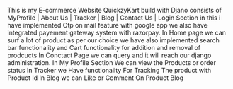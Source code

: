 This is my E-commerce Website QuickzyKart build with Djano consists of MyProfile | About Us | Tracker | Blog | Contact Us | Login Section in this i have implemented Otp on mail feature with google app we also have integrated payement gateway system with razorpay.
In Home page we can surf a lot of product as per our choice we have also implemented search bar functionality and Cart functionality for addition and removal of prodcucts
In Conctact Page we can query and it will reach our django administration.
In My Profile Section We can view the Products  or order status
In Tracker we Have functionailty For Tracking The product with Product Id
In Blog we can Like or Comment On Product Blog
